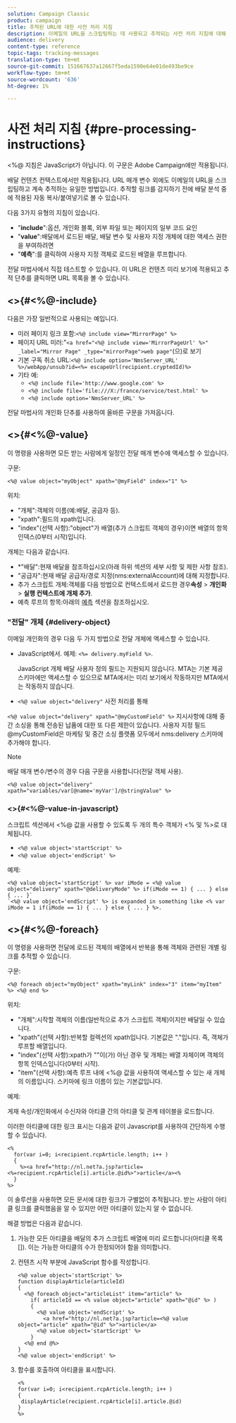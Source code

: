```yaml
---
solution: Campaign Classic
product: campaign
title: 추적된 URL에 대한 사전 처리 지침
description: 이메일의 URL을 스크립팅하는 데 사용되고 추적되는 사전 처리 지침에 대해 자세히 알아보십시오.
audience: delivery
content-type: reference
topic-tags: tracking-messages
translation-type: tm+mt
source-git-commit: 151667637a12667f5eda1590e64e01de493be9ce
workflow-type: tm+mt
source-wordcount: '636'
ht-degree: 1%

---
```



# 사전 처리 지침 {#pre-processing-instructions}

&lt;%@ 지침은 JavaScript가 아닙니다. 이 구문은 Adobe Campaign에만 적용됩니다.

배달 컨텐츠 컨텍스트에서만 적용됩니다. URL 매개 변수 외에도 이메일의 URL을 스크립팅하고 계속 추적하는 유일한 방법입니다. 추적할 링크를 감지하기 전에 배달 분석 중에 적용된 자동 복사/붙여넣기로 볼 수 있습니다.

다음 3가지 유형의 지침이 있습니다.

* &quot;**include**&quot;:옵션, 개인화 블록, 외부 파일 또는 페이지의 일부 코드 요인
* &quot;**value**&quot;:배달에서 로드된 배달, 배달 변수 및 사용자 지정 개체에 대한 액세스 권한을 부여하려면
* &quot;**예측**&quot;:를 클릭하여 사용자 지정 객체로 로드된 배열을 루프합니다.

전달 마법사에서 직접 테스트할 수 있습니다. 이 URL은 컨텐츠 미리 보기에 적용되고 추적 단추를 클릭하면 URL 목록을 볼 수 있습니다.

## &lt;>{#<%@-include}

다음은 가장 일반적으로 사용되는 예입니다.

* 미러 페이지 링크 포함:`<%@ include view="MirrorPage" %>`
* 페이지 URL 미러:&quot;`<a href="<%@ include view='MirrorPageUrl' %>" _label="Mirror Page" _type="mirrorPage">web page"`(으)로 보기
* 기본 구독 취소 URL:`<%@ include option='NmsServer_URL' %>/webApp/unsub?id=<%= escapeUrl(recipient.cryptedId)%>`
* 기타 예:
   * `<%@ include file='http://www.google.com' %>`
   * `<%@ include file='file:///X:/france/service/test.html' %>`
   * `<%@ include option='NmsServer_URL' %>`

전달 마법사의 개인화 단추를 사용하여 올바른 구문을 가져옵니다.

## &lt;>{#<%@-value}

이 명령을 사용하면 모든 받는 사람에게 일정인 전달 매개 변수에 액세스할 수 있습니다.

구문:

`<%@ value object="myObject" xpath="@myField" index="1" %>`

위치:

* &quot;개체&quot;:객체의 이름(예:배달, 공급자 등).
* &quot;xpath&quot;:필드의 xpath입니다.
* &quot;index&quot;(선택 사항):&quot;object&quot;가 배열(추가 스크립트 객체의 경우)이면 배열의 항목 인덱스(0부터 시작)입니다.

개체는 다음과 같습니다.

* *&quot;배달&quot;:현재 배달을 참조하십시오(아래 하위 섹션의 세부 사항 및 제한 사항 참조).
* &quot;공급자&quot;:현재 배달 공급자/경로 지정(nms:externalAccount)에 대해 지정합니다.
* 추가 스크립트 개체:객체를 다음 방법으로 컨텍스트에서 로드한 경우&#x200B;**속성** > **개인화** > **실행 컨텍스트에 개체 추가**.
* 예측 루프의 항목:아래의 [예측](#<%@-foreach) 섹션을 참조하십시오.

### &quot;전달&quot; 개체 {#delivery-object}

이메일 개인화의 경우 다음 두 가지 방법으로 전달 개체에 액세스할 수 있습니다.

* JavaScript에서. 예제: `<%= delivery.myField %>`.

   JavaScript 개체 배달 사용자 정의 필드는 지원되지 않습니다. MTA는 기본 제공 스키마에만 액세스할 수 있으므로 MTA에서는 미리 보기에서 작동하지만 MTA에서는 작동하지 않습니다.

* `<%@ value object="delivery"` 사전 처리를 통해

`<%@ value object="delivery" xpath="@myCustomField" %>` 지시사항에 대해 중간 소싱을 통해 전송된 납품에 대한 또 다른 제한이 있습니다. 사용자 지정 필드 @myCustomField은 마케팅 및 중간 소싱 플랫폼 모두에서 nms:delivery 스키마에 추가해야 합니다.

>[!NOTE]
>
>배달 매개 변수/변수의 경우 다음 구문을 사용합니다(전달 객체 사용).
>
>`<%@ value object="delivery" xpath="variables/var[@name='myVar']/@stringValue" %>`

### &lt;>{#<%@-value-in-javascript}

스크립트 섹션에서 &lt;%@ 값을 사용할 수 있도록 두 개의 특수 객체가 &lt;% 및 %>로 대체됩니다.

* `<%@ value object='startScript' %>`
* `<%@ value object='endScript' %>`

예제:

```
<%@ value object='startScript' %> var iMode = <%@ value object="delivery" xpath="@deliveryMode" %> if(iMode == 1) { ... } else { ... }`
`<%@ value object='endScript' %> is expanded in something like <% var iMode = 1 if(iMode == 1) { ... } else { ... } %>.
```

## &lt;>{#<%@-foreach}

이 명령을 사용하면 전달에 로드된 객체의 배열에서 반복을 통해 객체와 관련된 개별 링크를 추적할 수 있습니다.

구문:

`<%@ foreach object="myObject" xpath="myLink" index="3" item="myItem" %> <%@ end %>`

위치:

* &quot;개체&quot;:시작할 객체의 이름(일반적으로 추가 스크립트 객체)이지만 배달일 수 있습니다.
* &quot;xpath&quot;(선택 사항):반복할 컬렉션의 xpath입니다. 기본값은 &quot;.&quot;입니다. 즉, 객체가 루프할 배열입니다.
* &quot;index&quot;(선택 사항):xpath가 &quot;&quot;이(가) 아닌 경우 및 개체는 배열 자체이며 객체의 항목 인덱스입니다(0부터 시작).
* &quot;item&quot;(선택 사항):예측 루프 내에 &lt;%@ 값을 사용하여 액세스할 수 있는 새 개체의 이름입니다. 스키마에 링크 이름이 있는 기본값입니다.

예제:

게재 속성/개인화에서 수신자와 아티클 간의 아티클 및 관계 테이블을 로드합니다.

이러한 아티클에 대한 링크 표시는 다음과 같이 Javascript를 사용하여 간단하게 수행할 수 있습니다.

```
<%
  for(var i=0; i<recipient.rcpArticle.length; i++ )
  {
    %><a href="http://nl.net?a.jsp?article=<%=recipient.rcpArticle[i].article.@id%>">article</a><%
  }
%>
```

이 솔루션을 사용하면 모든 문서에 대한 링크가 구별없이 추적됩니다. 받는 사람이 아티클 링크를 클릭했음을 알 수 있지만 어떤 아티클이 있는지 알 수 없습니다.

해결 방법은 다음과 같습니다.

1. 가능한 모든 아티클을 배달의 추가 스크립트 배열에 미리 로드합니다(아티클 목록[]). 이는 가능한 아티클의 수가 한정되어야 함을 의미합니다.
1. 컨텐츠 시작 부분에 JavaScript 함수를 작성합니다.

   ```
   <%@ value object='startScript' %>
   function displayArticle(articleId)
   {
     <%@ foreach object="articleList" item="article" %>
       if( articleId == <% value object="article" xpath="@id" %> ) 
       {
         <%@ value object='endScript' %>
           <a href="http://nl.net?a.jsp?article=<%@ value object="article" xpath="@id" %>">article</a>
         <%@ value object='startScript' %>
       } 
     <%@ end @%>
   }
   <%@ value object='endScript' %>
   ```
1. 함수를 호출하여 아티클을 표시합니다.

   ```
   <%
   for(var i=0; i<recipient.rcpArticle.length; i++ )
   {
    displayArticle(recipient.rcpArticle[i].article.@id)
   }
   %>
   ```

